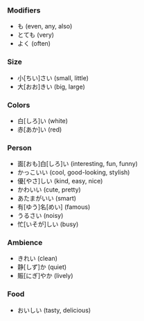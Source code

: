 ### Modifiers
- も (even, any, also)
- とても (very)
- よく (often)


### Size
- 小[ちい]さい (small, little)
- 大[おお]きい (big, large)


### Colors
- 白[しろ]い (white)
- 赤[あか]い (red)


### Person
- 面[おも]白[しろ]い (interesting, fun, funny)
- かっこいい (cool, good-looking, stylish)
- 優[やさ]しい (kind, easy, nice)
- かわいい (cute, pretty)
- あたまがいい (smart)
- 有[ゆう]名[めい] (famous)
- うるさい (noisy)
- 忙[いそが]しい (busy)


### Ambience
- きれい (clean)
- 静[しず]か (quiet)
- 賑[にぎ]やか (lively)


### Food
- おいしい (tasty, delicious)
